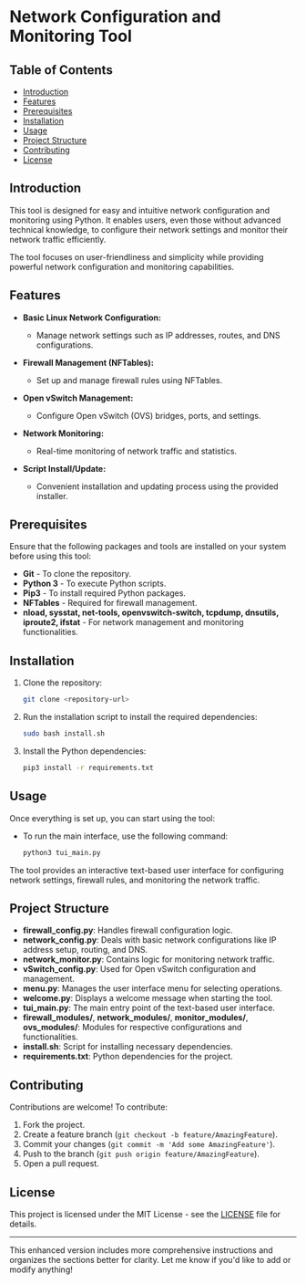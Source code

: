 # Network Configuration and Monitoring Tool

## Table of Contents
- [Introduction](#introduction)
- [Features](#features)
- [Prerequisites](#prerequisites)
- [Installation](#installation)
- [Usage](#usage)
- [Project Structure](#project-structure)
- [Contributing](#contributing)
- [License](#license)

## Introduction
This tool is designed for easy and intuitive network configuration and monitoring using Python. It enables users, even those without advanced technical knowledge, to configure their network settings and monitor their network traffic efficiently. 

The tool focuses on user-friendliness and simplicity while providing powerful network configuration and monitoring capabilities.

## Features
- **Basic Linux Network Configuration:** 
  - Manage network settings such as IP addresses, routes, and DNS configurations.
  
- **Firewall Management (NFTables):** 
  - Set up and manage firewall rules using NFTables.
  
- **Open vSwitch Management:** 
  - Configure Open vSwitch (OVS) bridges, ports, and settings.
  
- **Network Monitoring:** 
  - Real-time monitoring of network traffic and statistics.

- **Script Install/Update:** 
  - Convenient installation and updating process using the provided installer.

## Prerequisites
Ensure that the following packages and tools are installed on your system before using this tool:

- **Git** - To clone the repository.
- **Python 3** - To execute Python scripts.
- **Pip3** - To install required Python packages.
- **NFTables** - Required for firewall management.
- **nload, sysstat, net-tools, openvswitch-switch, tcpdump, dnsutils, iproute2, ifstat** - For network management and monitoring functionalities.

## Installation
1. Clone the repository:
   ```bash
   git clone <repository-url>
   ```
   
2. Run the installation script to install the required dependencies:
   ```bash
   sudo bash install.sh
   ```

3. Install the Python dependencies:
   ```bash
   pip3 install -r requirements.txt
   ```

## Usage
Once everything is set up, you can start using the tool:

- To run the main interface, use the following command:
  ```bash
  python3 tui_main.py
  ```

The tool provides an interactive text-based user interface for configuring network settings, firewall rules, and monitoring the network traffic.

## Project Structure
- **firewall_config.py**: Handles firewall configuration logic.
- **network_config.py**: Deals with basic network configurations like IP address setup, routing, and DNS.
- **network_monitor.py**: Contains logic for monitoring network traffic.
- **vSwitch_config.py**: Used for Open vSwitch configuration and management.
- **menu.py**: Manages the user interface menu for selecting operations.
- **welcome.py**: Displays a welcome message when starting the tool.
- **tui_main.py**: The main entry point of the text-based user interface.
- **firewall_modules/**, **network_modules/**, **monitor_modules/**, **ovs_modules/**: Modules for respective configurations and functionalities.
- **install.sh**: Script for installing necessary dependencies.
- **requirements.txt**: Python dependencies for the project.

## Contributing
Contributions are welcome! To contribute:

1. Fork the project.
2. Create a feature branch (`git checkout -b feature/AmazingFeature`).
3. Commit your changes (`git commit -m 'Add some AmazingFeature'`).
4. Push to the branch (`git push origin feature/AmazingFeature`).
5. Open a pull request.

## License
This project is licensed under the MIT License - see the [LICENSE](LICENSE) file for details.

---

This enhanced version includes more comprehensive instructions and organizes the sections better for clarity. Let me know if you'd like to add or modify anything!